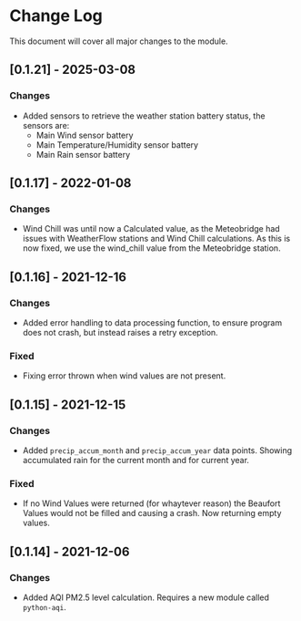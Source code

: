 # Change Log

This document will cover all major changes to the module.

## [0.1.21] - 2025-03-08

### Changes
- Added sensors to retrieve the weather station battery status, the sensors are:
  - Main Wind sensor battery
  - Main Temperature/Humidity sensor battery
  - Main Rain sensor battery

## [0.1.17] - 2022-01-08

### Changes

- Wind Chill was until now a Calculated value, as the Meteobridge had issues with WeatherFlow stations and Wind Chill calculations. As this is now fixed, we use the wind_chill value from the Meteobridge station.


## [0.1.16] - 2021-12-16

### Changes

- Added error handling to data processing function, to ensure program does not crash, but instead raises a retry exception.

### Fixed

- Fixing error thrown when wind values are not present.


## [0.1.15] - 2021-12-15

### Changes

- Added `precip_accum_month` and `precip_accum_year` data points. Showing accumulated rain for the current month and for current year.

### Fixed

- If no Wind Values were returned (for whaytever reason) the Beaufort Values would not be filled and causing a crash. Now returning empty values.


## [0.1.14] - 2021-12-06

### Changes

- Added AQI PM2.5 level calculation. Requires a new module called `python-aqi`.
